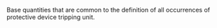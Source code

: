 ﻿Base quantities that are common to the definition of all occurrences of protective device tripping unit.
